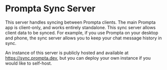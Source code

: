 # Prompta Sync Server

This server handles syncing between Prompta clients. The main Prompta app is client-only, and works entirely standalone. This sync server allows client data to be synced. For example, if you use Prompta on your desktop and phone, the sync server allows you to keep your chat message history in sync.

An instance of this server is publicly hosted and available at <https://sync.prompta.dev>, but you can deploy your own instance if you would like to self-host.
